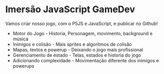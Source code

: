 # Imersão JavaScript GameDev

Vamos criar nosso jogo, com o P5JS e JavaScript, e publicar no Github!

- Motor do Jogo - Historia, Personagem, movimento, background e música
- Inimigos e colisão - Mais sprites e algoritmos de colisão
- Mapas, textos e powerup - Deixando o jogo mais profissional
- Gerenciamento de estado - Telas, estados e historia do jogo
- Adicionando complexidade - Movimentação diferente dos inimigos e powerups

